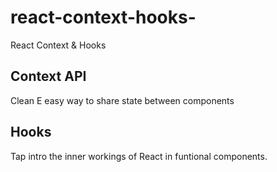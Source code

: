 # react-context-hooks-
React Context &amp; Hooks 

## Context API

Clean E easy way to share state between components

## Hooks
Tap intro the inner workings of React in funtional components.

